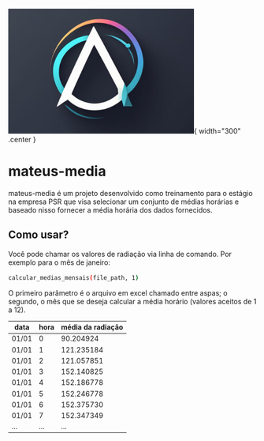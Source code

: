 ![logo do projeto](assets/logo.png){ width="300" .center }
# mateus-media

mateus-media é um projeto desenvolvido como treinamento para o estágio na empresa PSR que visa selecionar um conjunto de médias horárias e baseado nisso fornecer a média horária dos dados fornecidos.

## Como usar?
Você pode chamar os valores de radiação via linha de comando. Por exemplo para o mês de janeiro:


```bash
calcular_medias_mensais(file_path, 1)
```

O primeiro parâmetro é o arquivo em excel chamado entre aspas; o segundo, o mês que se deseja calcular a média horário (valores aceitos de 1 a 12).
    
| data  | hora | média da radiação |
|-------|------|-------------------|
| 01/01 | 0    | 90.204924         |
| 01/01 | 1    | 121.235184        |
| 01/01 | 2    | 121.057851        |
| 01/01 | 3    | 152.140825        |
| 01/01 | 4    | 152.186778        |
| 01/01 | 5    | 152.246778        |
| 01/01 | 6    | 152.375730        |
| 01/01 | 7    | 152.347349        |
| ...   | ...  | ...               |
